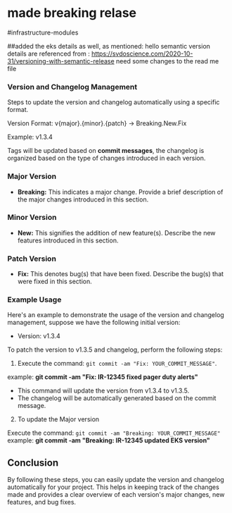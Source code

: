 # made breaking relase
#infrastructure-modules

##added the eks details as well, as mentioned:
hello
semantic version details are referenced from : https://svdoscience.com/2020-10-31/versioning-with-semantic-release
need some changes to the read me file
### Version and Changelog Management

Steps to update the version and changelog automatically using a specific format.

Version Format: v{major}.{minor}.{patch} → Breaking.New.Fix

Example:
v1.3.4

Tags will be updated based on **commit messages**, the changelog is organized based on the type of changes introduced in each version.

### Major Version
- **Breaking:** This indicates a major change. Provide a brief description of the major changes introduced in this section.
### Minor Version
- **New:** This signifies the addition of new feature(s). Describe the new features introduced in this section.
### Patch Version
- **Fix:** This denotes bug(s) that have been fixed. Describe the bug(s) that were fixed in this section.

### Example Usage

Here's an example to demonstrate the usage of the version and changelog management, suppose we have the following initial version:

- Version: v1.3.4

To patch the version to v1.3.5 and changelog, perform the following steps:

1. Execute the command: `git commit -am "Fix: YOUR_COMMIT_MESSAGE"`.

example: **git commit -am "Fix: IR-12345 fixed pager duty alerts"**
   - This command will update the version from v1.3.4 to v1.3.5.
   - The changelog will be automatically generated based on the commit message.

2. To update the Major version

Execute the command: `git commit -am "Breaking: YOUR_COMMIT_MESSAGE"`
example: **git commit -am "Breaking: IR-12345 updated EKS version"**

## Conclusion

By following these steps, you can easily update the version and changelog automatically for your project. This helps in keeping track of the changes made and provides a clear overview of each version's major changes, new features, and bug fixes.

